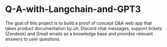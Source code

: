 # Q-A-with-Langchain-and-GPT3
The goal of this project is to build a proof of concept Q&amp;A web app that takes product documentation by ulr, Discord chat messages, support tickets (Zendesk) and Gmail emails as a knowledge base and provides relevant answers to user questions.
